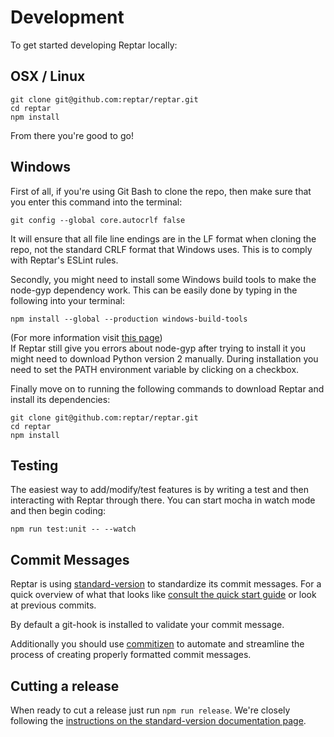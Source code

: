# Development

To get started developing Reptar locally:

## OSX / Linux

```shell
git clone git@github.com:reptar/reptar.git
cd reptar
npm install
```

From there you're good to go!

## Windows

First of all, if you're using Git Bash to clone the repo, then make sure that you enter this command into the terminal:  
```shell
git config --global core.autocrlf false
```
It will ensure that all file line endings are in the LF format when cloning the repo, not the standard CRLF format that Windows uses. This is to comply with Reptar's ESLint rules.  

Secondly, you might need to install some Windows build tools to make the node-gyp dependency work. This can be easily done by typing in the following into your terminal:  
```shell
npm install --global --production windows-build-tools
```  
(For more information visit [this page](https://github.com/nodejs/node-gyp#installation))  
If Reptar still give you errors about node-gyp after trying to install it you might need to download Python version 2 manually. During installation you need to set the PATH environment variable by clicking on a checkbox.

Finally move on to running the following commands to download Reptar and install its dependencies:  

```shell
git clone git@github.com:reptar/reptar.git
cd reptar
npm install
```

## Testing
The easiest way to add/modify/test features is by writing a test and then interacting with Reptar through there.
You can start mocha in watch mode and then begin coding:

```shell
npm run test:unit -- --watch
```

## Commit Messages

Reptar is using [standard-version](https://github.com/conventional-changelog/standard-version) to standardize its commit messages. For a quick overview of what that looks like [consult the quick start guide](https://github.com/conventional-changelog/standard-version#commit-message-convention-at-a-glance) or look at previous commits.

By default a git-hook is installed to validate your commit message.

Additionally you should use [commitizen](https://github.com/commitizen/cz-cli) to automate and streamline the process of creating properly formatted commit messages.

## Cutting a release

When ready to cut a release just run `npm run release`. We're closely following the [instructions on the standard-version documentation page](https://github.com/conventional-changelog/standard-version#cut-a-release).
